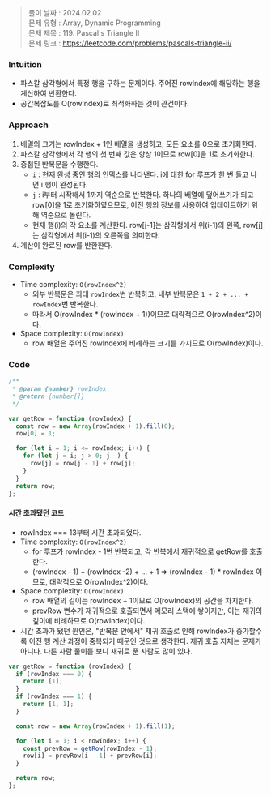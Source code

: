 > 풀이 날짜 : 2024.02.02  
> 문제 유형 : Array, Dynamic Programming  
> 문제 제목 : 119. Pascal's Triangle II  
> 문제 링크 : https://leetcode.com/problems/pascals-triangle-ii/

### Intuition

- 파스칼 삼각형에서 특정 행을 구하는 문제이다. 주어진 rowIndex에 해당하는 행을 계산하여 반환한다.
- 공간복잡도를 O(rowIndex)로 최적화하는 것이 관건이다.

### Approach

1. 배열의 크기는 rowIndex + 1인 배열을 생성하고, 모든 요소를 0으로 초기화한다.
2. 파스칼 삼각형에서 각 행의 첫 번째 값은 항상 1이므로 row[0]을 1로 초기화한다.
3. 중첩된 반복문을 수행한다.
   - `i` : 현재 완성 중인 행의 인덱스를 나타낸다. i에 대한 for 루프가 한 번 돌고 나면 i 행이 완성된다.
   - `j` : i부터 시작해서 1까지 역순으로 반복한다. 하나의 배열에 덮어쓰기가 되고 row[0]을 1로 초기화하였으므로, 이전 행의 정보를 사용하여 업데이트하기 위해 역순으로 돌린다.
   - 현재 행(i)의 각 요소를 계산한다. row[j-1]는 삼각형에서 위(i-1)의 왼쪽, row[j]는 삼각형에서 위(i-1)의 오른쪽을 의미한다.
4. 계산이 완료된 row를 반환한다.

### Complexity

- Time complexity: `O(rowIndex^2)`
  - 외부 반복문은 최대 `rowIndex`번 반복하고, 내부 반복문은 `1 + 2 + ... + rowIndex`번 반복한다.
  - 따라서 O(rowIndex \* (rowIndex + 1))이므로 대략적으로 O(rowIndex^2)이다.
- Space complexity: `O(rowIndex)`
  - row 배열은 주어진 rowIndex에 비례하는 크기를 가지므로 O(rowIndex)이다.

### Code

```js
/**
 * @param {number} rowIndex
 * @return {number[]}
 */

var getRow = function (rowIndex) {
  const row = new Array(rowIndex + 1).fill(0);
  row[0] = 1;

  for (let i = 1; i <= rowIndex; i++) {
    for (let j = i; j > 0; j--) {
      row[j] = row[j - 1] + row[j];
    }
  }
  return row;
};
```

#### 시간 초과됐던 코드

- rowIndex === 13부터 시간 초과되었다.
- Time complexity: `O(rowIndex^2)`
  - for 루프가 rowIndex - 1번 반복되고, 각 반복에서 재귀적으로 getRow를 호출한다.
  - (rowIndex - 1) + (rowIndex -2) + ... + 1 => (rowIndex - 1) \* rowIndex 이므로, 대략적으로 O(rowIndex^2)이다.
- Space complexity: `O(rowIndex)`
  - row 배열의 길이는 rowIndex + 1이므로 O(rowIndex)의 공간을 차지한다.
  - prevRow 변수가 재귀적으로 호출되면서 메모리 스택에 쌓이지만, 이는 재귀의 깊이에 비례하므로 O(rowIndex)이다.
- 시간 초과가 됐던 원인은, "반복문 안에서" 재귀 호출로 인해 rowIndex가 증가할수록 이전 행 계산 과정이 중복되기 때문인 것으로 생각한다. 재귀 호출 자체는 문제가 아니다. 다른 사람 풀이를 보니 재귀로 푼 사람도 많이 있다.

```js
var getRow = function (rowIndex) {
  if (rowIndex === 0) {
    return [1];
  }
  if (rowIndex === 1) {
    return [1, 1];
  }

  const row = new Array(rowIndex + 1).fill(1);

  for (let i = 1; i < rowIndex; i++) {
    const prevRow = getRow(rowIndex - 1);
    row[i] = prevRow[i - 1] + prevRow[i];
  }

  return row;
};
```

